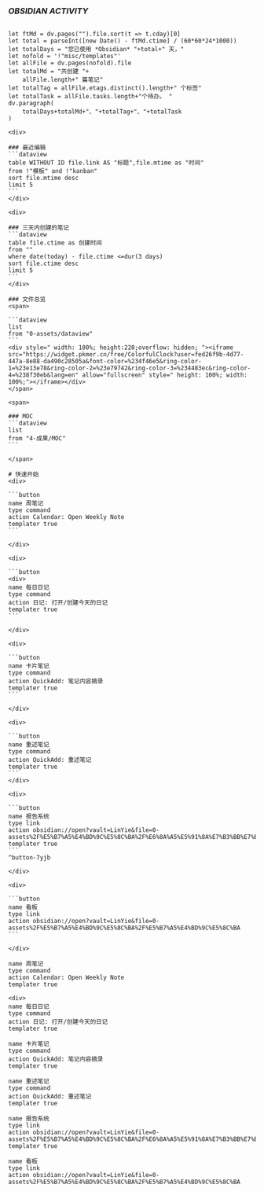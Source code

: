 ### ***OBSIDIAN ACTIVITY***
```dataviewjs

let ftMd = dv.pages("").file.sort(t => t.cday)[0]
let total = parseInt([new Date() - ftMd.ctime] / (60*60*24*1000))
let totalDays = "您已使用 *Obsidian* "+total+" 天，"
let nofold = '!"misc/templates"'
let allFile = dv.pages(nofold).file
let totalMd = "共创建 "+
	allFile.length+" 篇笔记"
let totalTag = allFile.etags.distinct().length+" 个标签"
let totalTask = allFile.tasks.length+"个待办。 "
dv.paragraph(
	totalDays+totalMd+"、"+totalTag+"、"+totalTask
)

```
````ad-flex
<div>

### 最近编辑
```dataview
table WITHOUT ID file.link AS "标题",file.mtime as "时间"
from !"模板" and !"kanban"
sort file.mtime desc
limit 5
```
</div>

<div>

### 三天内创建的笔记
```dataview
table file.ctime as 创建时间
from ""
where date(today) - file.ctime <=dur(3 days)
sort file.ctime desc
limit 5
```
</div>
````


````ad-hint
### 文件总览
<span>

```dataview
list
from "0-assets/dataview"
```
<div style=" width: 100%; height:220;overflow: hidden; "><iframe src="https://widget.pkmer.cn/free/ColorfulClock?user=fed26f9b-4d77-447a-8e88-da490c28505a&font-color=%234f46e5&ring-color-1=%23e13e78&ring-color-2=%23e79742&ring-color-3=%234483ec&ring-color-4=%238f30eb&lang=en" allow="fullscreen" style=" height: 100%; width: 100%;"></iframe></div>
</span>

<span>

### MOC
```dataview 
list
from "4-成果/MOC"
```

</span>
````



````ad-tldr
# 快速开始
<div>

```button
name 周笔记
type command
action Calendar: Open Weekly Note
templater true
```

</div>

<div>

```button
<div>
name 每日日记
type command
action 日记: 打开/创建今天的日记
templater true
```

</div>

<div>

```button
name 卡片笔记
type command
action QuickAdd: 笔记内容摘录
templater true
```

</div>

<div>

```button
name 重述笔记
type command
action QuickAdd: 重述笔记
templater true
```
</div>

<div>

```button
name 报告系统
type link
action obsidian://open?vault=LinYie&file=0-assets%2F%E5%B7%A5%E4%BD%9C%E5%8C%BA%2F%E6%8A%A5%E5%91%8A%E7%B3%BB%E7%BB%9F
templater true
```
^button-7yjb

</div>

<div>

```button
name 看板
type link
action obsidian://open?vault=LinYie&file=0-assets%2F%E5%B7%A5%E4%BD%9C%E5%8C%BA%2F%E5%B7%A5%E4%BD%9C%E5%8C%BA
```

</div>
````

```button
name 周笔记
type command
action Calendar: Open Weekly Note
templater true
```
```button
<div>
name 每日日记
type command
action 日记: 打开/创建今天的日记
templater true
```
```button
name 卡片笔记
type command
action QuickAdd: 笔记内容摘录
templater true
```
```button
name 重述笔记
type command
action QuickAdd: 重述笔记
templater true
```
```button
name 报告系统
type link
action obsidian://open?vault=LinYie&file=0-assets%2F%E5%B7%A5%E4%BD%9C%E5%8C%BA%2F%E6%8A%A5%E5%91%8A%E7%B3%BB%E7%BB%9F
templater true
```
```button
name 看板
type link
action obsidian://open?vault=LinYie&file=0-assets%2F%E5%B7%A5%E4%BD%9C%E5%8C%BA%2F%E5%B7%A5%E4%BD%9C%E5%8C%BA
```




